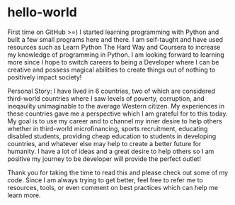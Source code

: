 # hello-world
First time on GitHub >=)
I started learning programming with Python and built a few small programs here and there. I am self-taught and have used resources such as Learn Python The Hard Way and Coursera to increase my knowledge of programming in Python. I am looking forward to learning more since I hope to switch careers to being a Developer where I can be creative and possess magical abilities to create things out of nothing to positively impact society! 

Personal Story: I have lived in 6 countries, two of which are considered third-world countries where I saw levels of poverty, corruption, and ineqaulity unimaginable to the average Western citizen. My experiences in these countries gave me a perspective which I am grateful for to this today. My goal is to use my career and to channel my inner desire to help others whether in third-world microfinancing, sports recruitment, educating disabled students, providing cheap education to students in developing countries, and whatever else may help to create a better future for humanity. I have a lot of ideas and a great desire to help others so I am positive my journey to be developer will provide the perfect outlet!

Thank you for taking the time to read this and please check out some of my code. Since I am always trying to get better, feel free to refer me to resources, tools, or even comment on best practices which can help me learn more.
